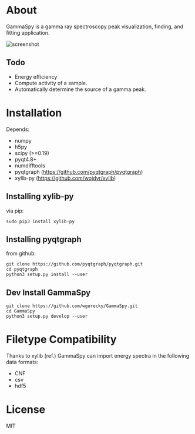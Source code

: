 About
=====

GammaSpy is a gamma ray spectroscopy peak visualization, finding, and
fitting application.

![screenshot](https://github.com/wgurecky/GammaSpy/blob/master/doc/images/sshot_1_sm.png)

Todo
-------------
- Energy efficiency
- Compute activity of a sample.
- Automatically determine the source of a gamma peak.

Installation
============

Depends:

- numpy
- h5py
- scipy (>=0.19)
- pyqt4.8+
- numdifftools
- pyqtgraph (https://github.com/pyqtgraph/pyqtgraph)
- xylib-py (https://github.com/wojdyr/xylib)


Installing xylib-py
-------------------

via pip:

    sudo pip3 install xylib-py

Installing pyqtgraph
--------------------

from github:

    git clone https://github.com/pyqtgraph/pyqtgraph.git
    cd pyqtgraph
    python3 setup.py install --user

Dev Install GammaSpy
--------------------
    
    git clone https://github.com/wgurecky/GammaSpy.git
    cd GammaSpy
    python3 setup.py develop --user

Filetype Compatibility
=======================

Thanks to xylib (ref.) GammaSpy can import energy spectra in the following data formats:

- CNF
- csv
- hdf5

License
=======

MIT

